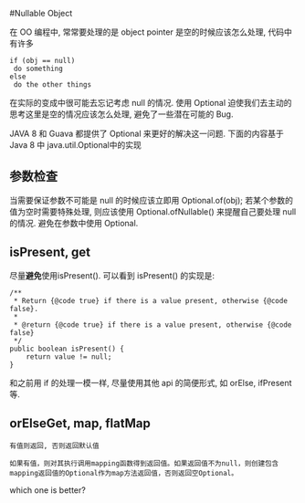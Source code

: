 #Nullable Object

在 OO 编程中, 常常要处理的是 object pointer 是空的时候应该怎么处理, 代码中有许多
```
if (obj == null)
 do something
else 
 do the other things
```
在实际的变成中很可能去忘记考虑 null 的情况. 使用 Optional 迫使我们去主动的思考这里是空的情况应该怎么处理, 避免了一些潜在可能的 Bug.

JAVA 8 和 Guava 都提供了 Optional 来更好的解决这一问题. 下面的内容基于Java 8 中 java.util.Optional中的实现

## 参数检查
当需要保证参数不可能是 null 的时候应该立即用 Optional.of(obj); 若某个参数的值为空时需要特殊处理, 则应该使用 Optional.ofNullable() 来提醒自己要处理 null 的情况.
避免在参数中使用 Optional<T>.

## isPresent, get
尽量**避免**使用isPresent().
可以看到 isPresent() 的实现是:

```
/**
 * Return {@code true} if there is a value present, otherwise {@code false}. 
 * 
 * @return {@code true} if there is a value present, otherwise {@code false} 
 */
public boolean isPresent() { 
    return value != null;
}
```

和之前用 if 的处理一模一样, 尽量使用其他 api 的简便形式, 如 orElse, ifPresent等.

## orElseGet, map, flatMap

```
有值则返回, 否则返回默认值
```

```
如果有值，则对其执行调用mapping函数得到返回值。如果返回值不为null，则创建包含mapping返回值的Optional作为map方法返回值，否则返回空Optional。
```

which one is better?

